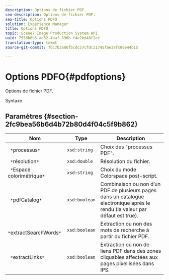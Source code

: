 ```yaml
---
description: Options de fichier PDF.
seo-description: Options de fichier PDF.
seo-title: Options PDFO
solution: Experience Manager
title: Options PDFO
topic: Scene7 Image Production System API
uuid: 7558b6b5-ad32-4baf-896b-f4e2bd48f2ec
translation-type: tm+mt
source-git-commit: 7bc7b3a86fbcdc57cfdc31745fae3afc06e44b15

---
```



# Options PDFO{#pdfoptions}

Options de fichier PDF.

Syntaxe

## Paramètres {#section-2fc9bea56b6d4b72b80d4f04c5f9b862}

| Nom | Type | Description |
|---|---|---|
| ` *`processus`*` | `xsd:string` | Choix des &quot;processus PDF&quot;. |
| ` *`résolution`*` | `xsd:double` | Résolution du fichier. |
| ` *`Espace colorimétrique`*` | `xsd:string` | Choix du mode Colorspace post-script. |
| ` *`pdfCatalog`*` | `xsd:boolean` | Combinaison ou non d’un PDF de plusieurs pages dans un catalogue électronique après le rendu (la valeur par défaut est true). |
| ` *`extractSearchWords`*` | `xsd:boolean` | Extraction ou non des mots de recherche à partir du fichier PDF. |
| ` *`extractLinks`*` | `xsd:boolean` | Extraction ou non de liens PDF dans des zones cliquables affectées aux pages pixellisées dans IPS. |

